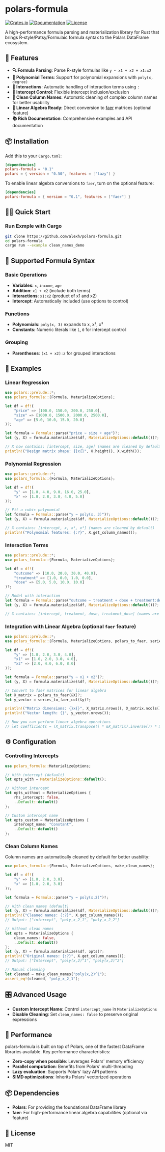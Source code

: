 # polars-formula

[![Crates.io](https://img.shields.io/crates/v/polars-formula.svg)](https://crates.io/crates/polars-formula)
[![Documentation](https://docs.rs/polars-formula/badge.svg)](https://docs.rs/polars-formula)
[![License](https://img.shields.io/crates/l/polars-formula.svg)](LICENSE)

A high-performance formula parsing and materialization library for Rust that brings R-style/Patsy/Formulaic formula syntax to the Polars DataFrame ecosystem.

## 🚀 Features

- **🔍 Formula Parsing**: Parse R-style formulas like `y ~ x1 + x2 + x1:x2`
- **🔢 Polynomial Terms**: Support for polynomial expansions with `poly(x, degree)`
- **🔗 Interactions**: Automatic handling of interaction terms using `:`
- **🎯 Intercept Control**: Flexible intercept inclusion/exclusion
- **🧹 Clean Column Names**: Automatic cleaning of complex column names for better usability
- **🧮 Linear Algebra Ready**: Direct conversion to [faer](https://github.com/sarah-quinones/faer-rs) matrices (optional feature)
- **📚 Rich Documentation**: Comprehensive examples and API documentation

## 📦 Installation

Add this to your `Cargo.toml`:

```toml
[dependencies]
polars-formula = "0.1"
polars = { version = "0.50", features = ["lazy"] }
```

To enable linear algebra conversions to `faer`, turn on the optional feature:

```toml
[dependencies]
polars-formula = { version = "0.1", features = ["faer"] }
```

## 🏃‍♂️ Quick Start

### Run Exmple with Cargo

```bash
git clone https://github.com/alexh/polars-formula.git
cd polars-formula
cargo run --example clean_names_demo
```


## 🎯 Supported Formula Syntax

### Basic Operations

- **Variables**: `x`, `income`, `age`
- **Addition**: `x1 + x2` (include both terms)
- **Interactions**: `x1:x2` (product of x1 and x2)
- **Intercept**: Automatically included (use options to control)

### Functions

- **Polynomials**: `poly(x, 3)` expands to x, x², x³
- **Constants**: Numeric literals like `1`, `0` for intercept control

### Grouping

- **Parentheses**: `(x1 + x2):z` for grouped interactions

## 📖 Examples

### Linear Regression

```rust
use polars::prelude::*;
use polars_formula::{Formula, MaterializeOptions};

let df = df!(
    "price" => [100.0, 150.0, 200.0, 250.0],
    "size" => [1000.0, 1500.0, 2000.0, 2500.0],
    "age" => [5.0, 10.0, 15.0, 20.0]
)?;

let formula = Formula::parse("price ~ size + age")?;
let (y, X) = formula.materialize(&df, MaterializeOptions::default())?;

// X now contains: [intercept, size, age] (names are cleaned by default)
println!("Design matrix shape: {}x{}", X.height(), X.width());
```

### Polynomial Regression

```rust
use polars::prelude::*;
use polars_formula::{Formula, MaterializeOptions};

let df = df!(
    "y" => [1.0, 4.0, 9.0, 16.0, 25.0],
    "x" => [1.0, 2.0, 3.0, 4.0, 5.0]
)?;

// Fit a cubic polynomial
let formula = Formula::parse("y ~ poly(x, 3)")?;
let (y, X) = formula.materialize(&df, MaterializeOptions::default())?;

// X contains: [intercept, x, x², x³] (names are cleaned by default)
println!("Polynomial features: {:?}", X.get_column_names());
```

### Interaction Terms

```rust
use polars::prelude::*;
use polars_formula::{Formula, MaterializeOptions};

let df = df!(
    "outcome" => [10.0, 20.0, 30.0, 40.0],
    "treatment" => [1.0, 0.0, 1.0, 0.0],
    "dose" => [5.0, 5.0, 10.0, 10.0]
)?;

// Model with interaction
let formula = Formula::parse("outcome ~ treatment + dose + treatment:dose")?;
let (y, X) = formula.materialize(&df, MaterializeOptions::default())?;

// X contains: [intercept, treatment, dose, treatment_dose] (names are cleaned by default)
```

### Integration with Linear Algebra (optional `faer` feature)

```rust
use polars::prelude::*;
use polars_formula::{Formula, MaterializeOptions, polars_to_faer, series_to_faer_col};

let df = df!(
    "y" => [1.0, 2.0, 3.0, 4.0],
    "x1" => [1.0, 2.0, 3.0, 4.0],
    "x2" => [2.0, 4.0, 6.0, 8.0]
)?;

let formula = Formula::parse("y ~ x1 + x2")?;
let (y, X) = formula.materialize(&df, MaterializeOptions::default())?;

// Convert to faer matrices for linear algebra
let X_matrix = polars_to_faer(&X)?;
let y_vector = series_to_faer_col(&y)?;

println!("Matrix dimensions: {}x{}", X_matrix.nrows(), X_matrix.ncols());
println!("Vector length: {}", y_vector.nrows());

// Now you can perform linear algebra operations
// let coefficients = (X_matrix.transpose() * &X_matrix).inverse()? * X_matrix.transpose() * &y_vector;
```

## ⚙️ Configuration

### Controlling Intercepts

```rust
use polars_formula::MaterializeOptions;

// With intercept (default)
let opts_with = MaterializeOptions::default();

// Without intercept
let opts_without = MaterializeOptions {
    rhs_intercept: false,
    ..Default::default()
};

// Custom intercept name
let opts_custom = MaterializeOptions {
    intercept_name: "Constant",
    ..Default::default()
};
```

### Clean Column Names

Column names are automatically cleaned by default for better usability:

```rust
use polars_formula::{Formula, MaterializeOptions, make_clean_names};

let df = df!(
    "y" => [1.0, 2.0, 3.0],
    "x" => [1.0, 2.0, 3.0]
)?;

let formula = Formula::parse("y ~ poly(x,2)")?;

// With clean names (default)
let (y, X) = formula.materialize(&df, MaterializeOptions::default())?;
println!("Cleaned names: {:?}", X.get_column_names());
// Output: ["intercept", "poly_x_2_1", "poly_x_2_2"]

// Without clean names
let opts = MaterializeOptions {
    clean_names: false,
    ..Default::default()
};
let (y, X) = formula.materialize(&df, opts)?;
println!("Original names: {:?}", X.get_column_names());
// Output: ["Intercept", "poly(x,2)^1", "poly(x,2)^2"]

// Manual cleaning
let cleaned = make_clean_names("poly(x,2)^1");
assert_eq!(cleaned, "poly_x_2_1");
```

## 🎛️ Advanced Usage

- **Custom Intercept Name**: Control `intercept_name` in `MaterializeOptions`
- **Disable Cleaning**: Set `clean_names: false` to preserve original expressions

## 🧪 Performance

polars-formula is built on top of Polars, one of the fastest DataFrame libraries available. Key performance characteristics:

- **Zero-copy when possible**: Leverages Polars' memory efficiency
- **Parallel computation**: Benefits from Polars' multi-threading
- **Lazy evaluation**: Supports Polars' lazy API patterns
- **SIMD optimizations**: Inherits Polars' vectorized operations

## 📦 Dependencies

- **Polars**: For providing the foundational DataFrame library
- **faer**: For high-performance linear algebra capabilities (optional via feature)

## 📜 License

MIT
